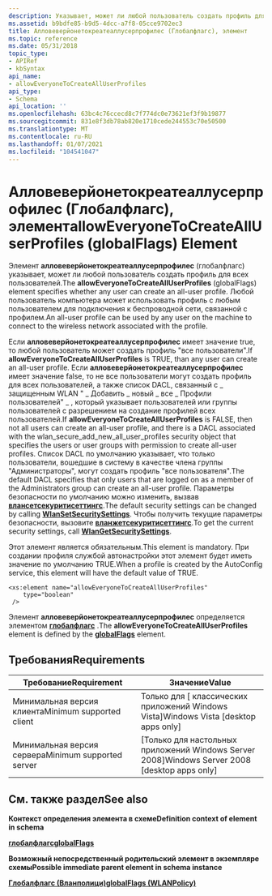 ```yaml
---
description: Указывает, может ли любой пользователь создать профиль для всех пользователей.
ms.assetid: b9bdfe85-b9d5-4dcc-a7f8-05cce9702ec3
title: Алловеверйонетокреатеаллусерпрофилес (Глобалфлагс), элемент
ms.topic: reference
ms.date: 05/31/2018
topic_type:
- APIRef
- kbSyntax
api_name:
- allowEveryoneToCreateAllUserProfiles
api_type:
- Schema
api_location: ''
ms.openlocfilehash: 63bc4c76ccecd8c7f774dc0e73621ef3f9b19877
ms.sourcegitcommit: 831e8f3db78ab820e1710cede244553c70e50500
ms.translationtype: MT
ms.contentlocale: ru-RU
ms.lasthandoff: 01/07/2021
ms.locfileid: "104541047"
---
```

# <a name="alloweveryonetocreatealluserprofiles-globalflags-element"></a><span data-ttu-id="e4e1f-103">Алловеверйонетокреатеаллусерпрофилес (Глобалфлагс), элемент</span><span class="sxs-lookup"><span data-stu-id="e4e1f-103">allowEveryoneToCreateAllUserProfiles (globalFlags) Element</span></span>

<span data-ttu-id="e4e1f-104">Элемент **алловеверйонетокреатеаллусерпрофилес** (глобалфлагс) указывает, может ли любой пользователь создать профиль для всех пользователей.</span><span class="sxs-lookup"><span data-stu-id="e4e1f-104">The **allowEveryoneToCreateAllUserProfiles** (globalFlags) element specifies whether any user can create an all-user profile.</span></span> <span data-ttu-id="e4e1f-105">Любой пользователь компьютера может использовать профиль с любым пользователем для подключения к беспроводной сети, связанной с профилем.</span><span class="sxs-lookup"><span data-stu-id="e4e1f-105">An all-user profile can be used by any user on the machine to connect to the wireless network associated with the profile.</span></span>

<span data-ttu-id="e4e1f-106">Если **алловеверйонетокреатеаллусерпрофилес** имеет значение true, то любой пользователь может создать профиль "все пользователи".</span><span class="sxs-lookup"><span data-stu-id="e4e1f-106">If **allowEveryoneToCreateAllUserProfiles** is TRUE, than any user can create an all-user profile.</span></span> <span data-ttu-id="e4e1f-107">Если **алловеверйонетокреатеаллусерпрофилес** имеет значение false, то не все пользователи могут создать профиль для всех пользователей, а также список DACL, связанный с \_ защищенным WLAN " \_ Добавить \_ новый \_ все \_ Профили пользователей" \_ , который указывает пользователей или группы пользователей с разрешением на создание профилей всех пользователей.</span><span class="sxs-lookup"><span data-stu-id="e4e1f-107">If **allowEveryoneToCreateAllUserProfiles** is FALSE, then not all users can create an all-user profile, and there is a DACL associated with the wlan\_secure\_add\_new\_all\_user\_profiles security object that specifies the users or user groups with permission to create all-user profiles.</span></span> <span data-ttu-id="e4e1f-108">Список DACL по умолчанию указывает, что только пользователи, вошедшие в систему в качестве члена группы "Администраторы", могут создать профиль "все пользователя".</span><span class="sxs-lookup"><span data-stu-id="e4e1f-108">The default DACL specifies that only users that are logged on as a member of the Administrators group can create an all-user profile.</span></span> <span data-ttu-id="e4e1f-109">Параметры безопасности по умолчанию можно изменить, вызвав [**влансетсекуритисеттингс**](/windows/desktop/api/wlanapi/nf-wlanapi-wlansetsecuritysettings).</span><span class="sxs-lookup"><span data-stu-id="e4e1f-109">The default security settings can be changed by calling [**WlanSetSecuritySettings**](/windows/desktop/api/wlanapi/nf-wlanapi-wlansetsecuritysettings).</span></span> <span data-ttu-id="e4e1f-110">Чтобы получить текущие параметры безопасности, вызовите [**вланжетсекуритисеттингс**](/windows/desktop/api/wlanapi/nf-wlanapi-wlangetsecuritysettings).</span><span class="sxs-lookup"><span data-stu-id="e4e1f-110">To get the current security settings, call [**WlanGetSecuritySettings**](/windows/desktop/api/wlanapi/nf-wlanapi-wlangetsecuritysettings).</span></span>

<span data-ttu-id="e4e1f-111">Этот элемент является обязательным.</span><span class="sxs-lookup"><span data-stu-id="e4e1f-111">This element is mandatory.</span></span> <span data-ttu-id="e4e1f-112">При создании профиля службой автонастройки этот элемент будет иметь значение по умолчанию TRUE.</span><span class="sxs-lookup"><span data-stu-id="e4e1f-112">When a profile is created by the AutoConfig service, this element will have the default value of TRUE.</span></span>

``` syntax
<xs:element name="allowEveryoneToCreateAllUserProfiles"
    type="boolean"
 />
```

<span data-ttu-id="e4e1f-113">Элемент **алловеверйонетокреатеаллусерпрофилес** определяется элементом [**глобалфлагс**](wlan-policyschema-globalflags-wlanpolicy-element.md) .</span><span class="sxs-lookup"><span data-stu-id="e4e1f-113">The **allowEveryoneToCreateAllUserProfiles** element is defined by the [**globalFlags**](wlan-policyschema-globalflags-wlanpolicy-element.md) element.</span></span>

## <a name="requirements"></a><span data-ttu-id="e4e1f-114">Требования</span><span class="sxs-lookup"><span data-stu-id="e4e1f-114">Requirements</span></span>



| <span data-ttu-id="e4e1f-115">Требование</span><span class="sxs-lookup"><span data-stu-id="e4e1f-115">Requirement</span></span> | <span data-ttu-id="e4e1f-116">Значение</span><span class="sxs-lookup"><span data-stu-id="e4e1f-116">Value</span></span> |
|-------------------------------------|------------------------------------------------------|
| <span data-ttu-id="e4e1f-117">Минимальная версия клиента</span><span class="sxs-lookup"><span data-stu-id="e4e1f-117">Minimum supported client</span></span><br/> | <span data-ttu-id="e4e1f-118">Только для \[ классических приложений Windows Vista\]</span><span class="sxs-lookup"><span data-stu-id="e4e1f-118">Windows Vista \[desktop apps only\]</span></span><br/>       |
| <span data-ttu-id="e4e1f-119">Минимальная версия сервера</span><span class="sxs-lookup"><span data-stu-id="e4e1f-119">Minimum supported server</span></span><br/> | <span data-ttu-id="e4e1f-120">\[Только для настольных приложений Windows Server 2008\]</span><span class="sxs-lookup"><span data-stu-id="e4e1f-120">Windows Server 2008 \[desktop apps only\]</span></span><br/> |



## <a name="see-also"></a><span data-ttu-id="e4e1f-121">См. также раздел</span><span class="sxs-lookup"><span data-stu-id="e4e1f-121">See also</span></span>

<dl> <dt>

<span data-ttu-id="e4e1f-122">**Контекст определения элемента в схеме**</span><span class="sxs-lookup"><span data-stu-id="e4e1f-122">**Definition context of element in schema**</span></span>
</dt> <dt>

[<span data-ttu-id="e4e1f-123">**глобалфлагс**</span><span class="sxs-lookup"><span data-stu-id="e4e1f-123">**globalFlags**</span></span>](wlan-policyschema-globalflags-wlanpolicy-element.md)
</dt> <dt>

<span data-ttu-id="e4e1f-124">**Возможный непосредственный родительский элемент в экземпляре схемы**</span><span class="sxs-lookup"><span data-stu-id="e4e1f-124">**Possible immediate parent element in schema instance**</span></span>
</dt> <dt>

[<span data-ttu-id="e4e1f-125">**Глобалфлагс (Вланполици)**</span><span class="sxs-lookup"><span data-stu-id="e4e1f-125">**globalFlags (WLANPolicy)**</span></span>](wlan-policyschema-globalflags-wlanpolicy-element.md)
</dt> </dl>

 

 





